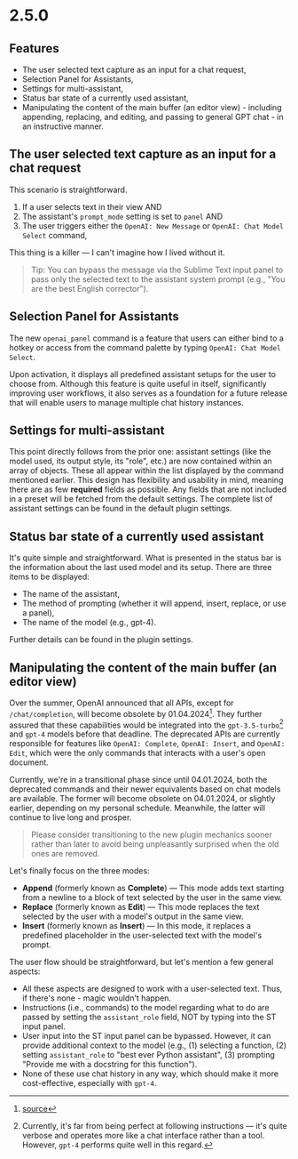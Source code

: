 # 2.5.0

## Features

- The user selected text capture as an input for a chat request,
- Selection Panel for Assistants,
- Settings for multi-assistant,
- Status bar state of a currently used assistant,
- Manipulating the content of the main buffer (an editor view) - including appending, replacing, and editing, and passing to general GPT chat - in an instructive manner.

## The user selected text capture as an input for a chat request

This scenario is straightforward. 

1. If a user selects text in their view AND
2. The assistant's `prompt_mode` setting is set to `panel` AND
3. The user triggers either the `OpenAI: New Message` or `OpenAI: Chat Model Select` command,

This thing is a killer — I can't imagine how I lived without it.

> Tip: You can bypass the message via the Sublime Text input panel to pass only the selected text to the assistant system prompt (e.g., "You are the best English corrector").

## Selection Panel for Assistants

The new `openai_panel` command is a feature that users can either bind to a hotkey or access from the command palette by typing `OpenAI: Chat Model Select`.

Upon activation, it displays all predefined assistant setups for the user to choose from. Although this feature is quite useful in itself, significantly improving user workflows, it also serves as a foundation for a future release that will enable users to manage multiple chat history instances.

## Settings for multi-assistant

This point directly follows from the prior one: assistant settings (like the model used, its output style, its "role", etc.) are now contained within an array of objects. These all appear within the list displayed by the command mentioned earlier. This design has flexibility and usability in mind, meaning there are as few **required** fields as possible. Any fields that are not included in a preset will be fetched from the default settings. The complete list of assistant settings can be found in the default plugin settings.

## Status bar state of a currently used assistant

It's quite simple and straightforward. What is presented in the status bar is the information about the last used model and its setup. There are three items to be displayed:

- The name of the assistant,
- The method of prompting (whether it will append, insert, replace, or use a panel),
- The name of the model (e.g., gpt-4). 

Further details can be found in the plugin settings.

## Manipulating the content of the main buffer (an editor view)

Over the summer, OpenAI announced that all APIs, except for `/chat/completion`, will become obsolete by 01.04.2024[^1]. They further assured that these capabilities would be integrated into the `gpt-3.5-turbo`[^2] and `gpt-4` models before that deadline. The deprecated APIs are currently responsible for features like `OpenAI: Complete`, `OpenAI: Insert`, and `OpenAI: Edit`, which were the only commands that interacts with a user's open document.

Currently, we're in a transitional phase since until 04.01.2024, both the deprecated commands and their newer equivalents based on chat models are available. The former will become obsolete on 04.01.2024, or slightly earlier, depending on my personal schedule.  Meanwhile, the latter will continue to live long and prosper.

> Please consider transitioning to the new plugin mechanics sooner rather than later to avoid being unpleasantly surprised when the old ones are removed.

Let's finally focus on the three modes:

- **Append** (formerly known as **Complete**) — This mode adds text starting from a newline to a block of text selected by the user in the same view.
- **Replace** (formerly known as **Edit**) — This mode replaces the text selected by the user with a model's output in the same view.
- **Insert** (formerly known as **Insert**) — In this mode, it replaces a predefined placeholder in the user-selected text with the model's prompt.

The user flow should be straightforward, but let's mention a few general aspects:

- All these aspects are designed to work with a user-selected text. Thus, if there's none - magic wouldn't happen.
- Instructions (i.e., commands) to the model regarding what to do are passed by setting the `assistant_role` field, NOT by typing into the ST input panel.
- User input into the ST input panel can be bypassed. However, it can provide additional context to the model (e.g., (1) selecting a function, (2) setting `assistant_role` to "best ever Python assistant", (3) prompting "Provide me with a docstring for this function").
- None of these use chat history in any way, which should make it more cost-effective, especially with `gpt-4`.


[^1]: [source](https://openai.com/blog/gpt-4-api-general-availability)
[^2]: Currently, it's far from being perfect at following instructions — it's quite verbose and operates more like a chat interface rather than a tool. However, `gpt-4` performs quite well in this regard.